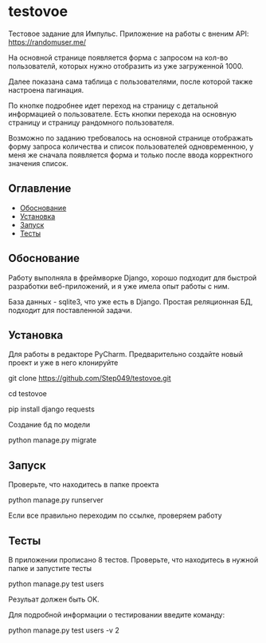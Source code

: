 # testovoe

Тестовое задание для Импульс. Приложение на работы с вненим API: https://randomuser.me/

На основной странице появляется форма с запросом на кол-во пользователй, которых нужно отобразить из уже загруженной 1000. 

Далее показана сама таблица с пользователями, после которой также настроена пагинация.

По кнопке подробнее идет переход на страницу с детальной информацией о пользователе. Есть кнопки перехода на основную страницу и страницу рандомного пользователя.

Возможно по заданию требовалось на основной странице отображать форму запроса количества и список пользователей одновременною, у меня же сначала появляется форма и только после ввода корректного значения список.

## Оглавление
- [Обоснование](#обоснование)
- [Установка](#установка)
- [Запуск](#запуск)
- [Тесты](#тесты)

## Обоснование

Работу выполняла в фреймворке Django, хорошо подходит для быстрой разработки веб-приложений, и я уже имела опыт работы с ним. 

База данных - sqlite3, что уже есть в Django. Простая реляционная БД, подходит для поставленной задачи.


## Установка

Для работы в редакторе PyCharm. Предварительно создайте новый проект и уже в него клонируйте

git clone https://github.com/Step049/testovoe.git

cd testovoe

pip install django requests

Создание бд по модели

python manage.py migrate


## Запуск

Проверьте, что находитесь в папке проекта

python manage.py runserver

Если все правильно переходим по ссылке, проверяем работу


## Тесты

В приложении прописано 8 тестов. Проверьте, что находитесь в нужной папке и запустите тесты

python manage.py test users

Резульат должен быть OK.

Для подробной информации о тестировании введите команду:

python manage.py test users -v 2

